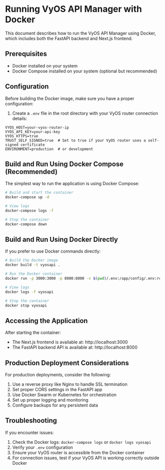 # Running VyOS API Manager with Docker

This document describes how to run the VyOS API Manager using Docker, which includes both the FastAPI backend and Next.js frontend.

## Prerequisites

- Docker installed on your system
- Docker Compose installed on your system (optional but recommended)

## Configuration

Before building the Docker image, make sure you have a proper configuration:

1. Create a `.env` file in the root directory with your VyOS router connection details:

```
VYOS_HOST=your-vyos-router-ip
VYOS_API_KEY=your-api-key
VYOS_HTTPS=true
TRUST_SELF_SIGNED=true  # Set to true if your VyOS router uses a self-signed certificate
ENVIRONMENT=production  # or development
```

## Build and Run Using Docker Compose (Recommended)

The simplest way to run the application is using Docker Compose:

```bash
# Build and start the container
docker-compose up -d

# View logs
docker-compose logs -f

# Stop the container
docker-compose down
```

## Build and Run Using Docker Directly

If you prefer to use Docker commands directly:

```bash
# Build the Docker image
docker build -t vyosapi .

# Run the Docker container
docker run -p 3000:3000 -p 8000:8000 -v $(pwd)/.env:/app/config/.env:ro --name vyosapi vyosapi

# View logs
docker logs -f vyosapi

# Stop the container
docker stop vyosapi
```

## Accessing the Application

After starting the container:

- The Next.js frontend is available at: http://localhost:3000
- The FastAPI backend API is available at: http://localhost:8000

## Production Deployment Considerations

For production deployments, consider the following:

1. Use a reverse proxy like Nginx to handle SSL termination
2. Set proper CORS settings in the FastAPI app
3. Use Docker Swarm or Kubernetes for orchestration
4. Set up proper logging and monitoring
5. Configure backups for any persistent data

## Troubleshooting

If you encounter issues:

1. Check the Docker logs: `docker-compose logs` or `docker logs vyosapi`
2. Verify your `.env` configuration
3. Ensure your VyOS router is accessible from the Docker container
4. For connection issues, test if your VyOS API is working correctly outside Docker 